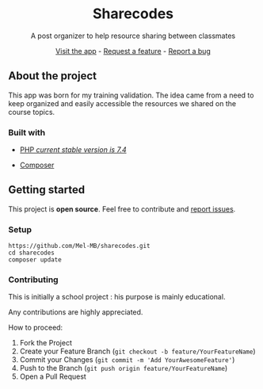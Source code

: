 <!-- Project pitch -->

<center>
<h1>Sharecodes</h1>	
<p>A post organizer to help resource sharing between classmates</p>
    <a href="#">Visit the app</a> - <a href="https://github.com/Mel-MB/sharecodes/issues">Request a feature</a> - <a href="https://github.com/Mel-MB/sharecodes/issues">Report a bug</a>
</center>
<!-- About the app-->

## About the project 

This app was born for my training validation. The idea came from a need to keep organized and easily accessible the resources we shared on the course topics. 

### Built with

- [PHP _current stable version is 7.4_](https://www.php.net/releases/7_4_0.php)

- [Composer](https://getcomposer.org/)

  

## Getting started

This project is **open source**. Feel free to contribute and [report issues](https://github.com/Mel-MB/sharecodes/issues).

### Setup

```
https://github.com/Mel-MB/sharecodes.git
cd sharecodes
composer update
```

### Contributing

This is initially a school project : his purpose is mainly educational. 

Any contributions are highly appreciated. 



How to proceed:

1. Fork the Project
2. Create your Feature Branch (`git checkout -b feature/YourFeatureName`)
3. Commit your Changes (`git commit -m 'Add YourAwesomeFeature'`)
4. Push to the Branch (`git push origin feature/YourFeatureName`)
5. Open a Pull Request
